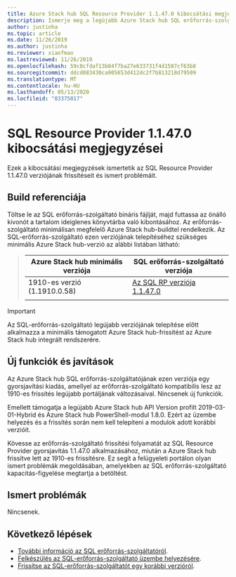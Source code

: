 ```yaml
---
title: Azure Stack hub SQL Resource Provider 1.1.47.0 kibocsátási megjegyzései
description: Ismerje meg a legújabb Azure Stack hub SQL erőforrás-szolgáltató frissítésének újdonságait, beleértve az új funkciókat, javításokat és ismert problémákat.
author: justinha
ms.topic: article
ms.date: 11/26/2019
ms.author: justinha
ms.reviewer: xiaofmao
ms.lastreviewed: 11/26/2019
ms.openlocfilehash: 59c8cfdaf13b84f7ba27e633731f4d1587cf63b8
ms.sourcegitcommit: ddcd083430ca905653d412dc2f7b813218d79509
ms.translationtype: MT
ms.contentlocale: hu-HU
ms.lasthandoff: 05/13/2020
ms.locfileid: "83375017"
---
```

# <a name="sql-resource-provider-11470-release-notes"></a>SQL Resource Provider 1.1.47.0 kibocsátási megjegyzései

Ezek a kibocsátási megjegyzések ismertetik az SQL Resource Provider 1.1.47.0 verziójának frissítéseit és ismert problémáit.

## <a name="build-reference"></a>Build referenciája

Töltse le az SQL erőforrás-szolgáltató bináris fájlját, majd futtassa az önálló kivonót a tartalom ideiglenes könyvtárba való kibontásához. Az erőforrás-szolgáltató minimálisan megfelelő Azure Stack hub-buildtel rendelkezik. Az SQL-erőforrás-szolgáltató ezen verziójának telepítéséhez szükséges minimális Azure Stack hub-verzió az alábbi listában látható:

> |Azure Stack hub minimális verziója|SQL erőforrás-szolgáltató verziója|
> |-----|-----|
> |1910-es verzió (1.1910.0.58)|[Az SQL RP verziója 1.1.47.0](https://aka.ms/azurestacksqlrp11470)|  
> |     |     |

> [!IMPORTANT]
> Az SQL-erőforrás-szolgáltató legújabb verziójának telepítése előtt alkalmazza a minimális támogatott Azure Stack hub-frissítést az Azure Stack hub integrált rendszerére.

## <a name="new-features-and-fixes"></a>Új funkciók és javítások

Az Azure Stack hub SQL erőforrás-szolgáltatójának ezen verziója egy gyorsjavítási kiadás, amellyel az erőforrás-szolgáltató kompatibilis lesz az 1910-es frissítés legújabb portáljának változásaival. Nincsenek új funkciók.

Emellett támogatja a legújabb Azure Stack hub API Version profilt 2019-03-01-Hybrid és Azure Stack hub PowerShell-modul 1.8.0. Ezért az üzembe helyezés és a frissítés során nem kell telepíteni a modulok adott korábbi verzióit.

Kövesse az erőforrás-szolgáltató frissítési folyamatát az SQL Resource Provider gyorsjavítás 1.1.47.0 alkalmazásához, miután a Azure Stack hub frissítve lett az 1910-es frissítésre. Ez segít a felügyeleti portálon olyan ismert problémák megoldásában, amelyekben az SQL erőforrás-szolgáltató kapacitás-figyelése megtartja a betöltést.

## <a name="known-issues"></a>Ismert problémák

Nincsenek.

## <a name="next-steps"></a>Következő lépések

- [További információ az SQL erőforrás-szolgáltatóról](azure-stack-sql-resource-provider.md).
- [Felkészülés az SQL-erőforrás-szolgáltató üzembe helyezésére](azure-stack-sql-resource-provider-deploy.md#prerequisites).
- [Frissítse az SQL-erőforrás-szolgáltatót egy korábbi verzióról](azure-stack-sql-resource-provider-update.md).
